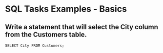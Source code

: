 # SQL Tasks Examples - Basics

## Write a statement that will select the City column from the Customers table.
```SELECT City FROM Customers;```
